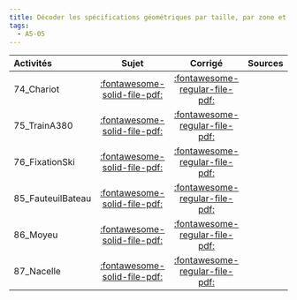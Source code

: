 ```yaml
---
title: Décoder les spécifications géométriques par taille, par zone et par gabarit. 
tags:
  - A5-05
---
```

[comment]: <> (Généré automatiquement par make_all_activitess.py, creation_fichiers_activites)

| Activités | Sujet | Corrigé | Sources  | 
| :-------------- | :---: | :-----: | :------: | 
| 74_Chariot | [:fontawesome-solid-file-pdf:](http://xpessoles-cpge.fr/pdf/74_Chariot_Sujet.pdf) | [:fontawesome-regular-file-pdf:](http://xpessoles-cpge.fr/pdf/74_Chariot_Corrige.pdf) | 
| 75_TrainA380 | [:fontawesome-solid-file-pdf:](http://xpessoles-cpge.fr/pdf/75_TrainA380_Sujet.pdf) | [:fontawesome-regular-file-pdf:](http://xpessoles-cpge.fr/pdf/75_TrainA380_Corrige.pdf) | 
| 76_FixationSki | [:fontawesome-solid-file-pdf:](http://xpessoles-cpge.fr/pdf/76_FixationSki_Sujet.pdf) | [:fontawesome-regular-file-pdf:](http://xpessoles-cpge.fr/pdf/76_FixationSki_Corrige.pdf) | 
| 85_FauteuilBateau | [:fontawesome-solid-file-pdf:](http://xpessoles-cpge.fr/pdf/85_FauteuilBateau_Sujet.pdf) | [:fontawesome-regular-file-pdf:](http://xpessoles-cpge.fr/pdf/85_FauteuilBateau_Corrige.pdf) | 
| 86_Moyeu | [:fontawesome-solid-file-pdf:](http://xpessoles-cpge.fr/pdf/86_Moyeu_Sujet.pdf) | [:fontawesome-regular-file-pdf:](http://xpessoles-cpge.fr/pdf/86_Moyeu_Corrige.pdf) | 
| 87_Nacelle | [:fontawesome-solid-file-pdf:](http://xpessoles-cpge.fr/pdf/87_Nacelle_Sujet.pdf) | [:fontawesome-regular-file-pdf:](http://xpessoles-cpge.fr/pdf/87_Nacelle_Corrige.pdf) | 

